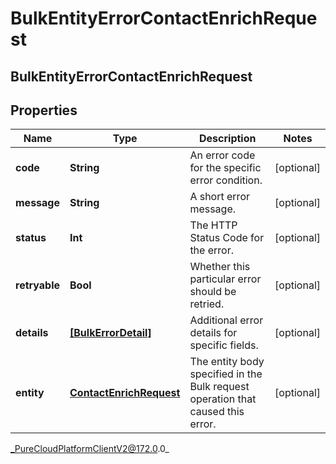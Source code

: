 # BulkEntityErrorContactEnrichRequest

## BulkEntityErrorContactEnrichRequest

## Properties

|Name | Type | Description | Notes|
|------------ | ------------- | ------------- | -------------|
| **code** | **String** | An error code for the specific error condition. | [optional] |
| **message** | **String** | A short error message. | [optional] |
| **status** | **Int** | The HTTP Status Code for the error. | [optional] |
| **retryable** | **Bool** | Whether this particular error should be retried. | [optional] |
| **details** | [**[BulkErrorDetail]**]([BulkErrorDetail]) | Additional error details for specific fields. | [optional] |
| **entity** | [**ContactEnrichRequest**](ContactEnrichRequest) | The entity body specified in the Bulk request operation that caused this error. | [optional] |



_PureCloudPlatformClientV2@172.0.0_
